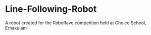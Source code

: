 # Line-Following-Robot
A robot created for the RoboRave competition held at Choice School, Ernakulam
